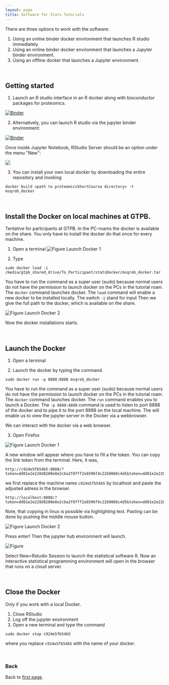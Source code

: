 ```yaml
---
layout: page
title: Software for Stats Tutorials
---
```


There are three options to work with the software:

1. Using an online binder docker environment that launches R studio immediately.
2. Using an online binder docker environment that launches a Jupyter binder environment.
3. Using an offline docker that launches a Jupyter environment.

<br/>

## Getting started

1. Launch an R studio interface in an R docker along with bioconductor packages for proteomics.

[![Binder](http://mybinder.org/badge.svg)](http://mybinder.org/v2/gh/GTPB/PDA18/master?urlpath=rstudio)

2. Alternatively, you can launch R studio via the jupyter binder environment:

[![Binder](http://mybinder.org/badge.svg)](http://mybinder.org/v2/gh/GTPB/PDA18/master)

Once inside Jupyter Notebook, RStudio Server should be an option under the menu
"New":

![](./pages/figs/rstudio-session.jpg)

3. You can install your own local docker by downloading the entire repository and invoking
```
docker build <path to proteomicsShortCourse directory> -t msqrob_docker
```

<br/>

## Install the Docker on local machines at GTPB.

Tentative for participants at GTPB.
In the PC-roams the docker is available on the share.
You only have to install the docker  do that once for every machine.

1. Open a terminal
![Figure Launch Docker 1](./figs/installDocker1.png)

2. Type

```
sudo docker load -i /media/gtpb_shared_drive/To_Participant/statsDocker/msqrob_docker.tar
```

You have to run the command as a super user (sudo) because normal users do not have the permission to launch docker on the PCs in the tutorial roam.
The `docker` command launches docker.
The `load` command will enable a new docker to be installed locally.
The switch `-i` stand for input
Then we give the full path to the docker, which is available on the share.

![Figure Launch Docker 2](./figs/installDocker2.png)

Now the docker installations starts.

<br/>

## Launch the Docker

1. Open a terminal

2. Launch the docker by typing the command.

```
sudo docker run -p 8888:8888 msqrob_docker
```

You have to run the command as a super user (sudo) because normal users do not have the permission to launch docker on the PCs in the tutorial roam.
The `docker` command launches docker.
The `run` command enables you to launch a Docker.
The `-p 8888:8888` command is used to listen to port 8888 of the docker and to pipe it to the port 8888 on the local machine.
The will enable us to view the jupyter server in the Docker via a webbrowser.

We can interact with the docker via a web browser.

3. Open Firefox

![Figure Launch Docker 1](./figs/launchDocker1b.png)

A new window will appear where you have to fill a the token.
You can copy the link token from the terminal.
Here, it was,
```
http://c924e5fb54b5:8888/?token=dd01e2e228d8200e8e2cba2f8fff2a9396f4c22b9068c4d5&token=dd01e2e228d8200e8e2cba2f8fff2a9396f4c22b9068c4d5
```

we first replace the machine name `c924e5fb54b5` by localhost and paste the adjusted adress in the browser.
```
http://localhost:8888/?token=dd01e2e228d8200e8e2cba2f8fff2a9396f4c22b9068c4d5&token=dd01e2e228d8200e8e2cba2f8fff2a9396f4c22b9068c4d5
```


Note, that copying in linux is possible via highlighting text. Pasting can be done by pushing the middle mouse button.

![Figure Launch Docker 2](./figs/launchDocker2.png)

Press enter! Then the jupyter hub environment will launch.

![Figure ](./figs/jupyterHub.png)

Select New>Rstudio Session to launch the statistical software R.
Now an interactive statistical programming environment will open in the browser that runs on a cloud server.


<br/>

## Close the Docker

Only if you work with a local Docker.
1. Close RStudio
2. Log off the jupyter environment
3. Open a new terminal and type the command

```
sudo docker stop c924e5fb54b5
```
where you replace `c924e5fb54b5` with the name of your docker.

<br/>

### Back

Back to [first page](../index.md).
